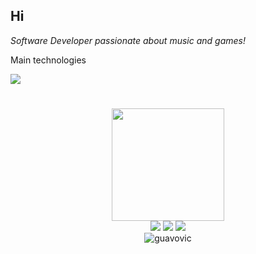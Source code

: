 ## Hi 

*Software Developer passionate about music and games!*

<p>Main technologies</p>
<a href="https://skillicons.dev">
  <img src="https://skillicons.dev/icons?i=cs,java,dotnet,cpp,py,opencv,androidstudio,unity,unreal,visualstudio,vscode,github,git" />
</a>
<h1></h1>
<div align="center">
  <img
    height="180em"
    src="https://github-readme-stats.vercel.app/api/top-langs/?username=guavovic&layout=compact&langs_count=7&theme=tokyonight&count_private=true"
  />
</div>
<div align="center" style="display: inline_block">
  <a href="https://www.linkedin.com/in/gustavo.victor/" target="_blank"><img src="https://img.shields.io/badge/-LinkedIn-%230077B5?style=for-the-badge&logo=linkedin&logoColor=white" target="_blank"
  /></a>
<a href="mailto:gustavo.pinheiro@unifebe.edu.br" ><img src="https://img.shields.io/badge/-Gmail-%23333?style=for-the-badge&logo=gmail&logoColor=white" target="_blank"
  /></a>
  <a href="https://instagram.com/guavovic" target="_blank"><img src="https://img.shields.io/badge/-Instagram-%23E4405F?style=for-the-badge&logo=instagram&logoColor=white" target="_blank"
  /></a>
</div>
<div align="center" style="display: inline_block"> <img src="https://komarev.com/ghpvc/?username=guavovic&label=profile%20views&color=0e75b6&style=flat" alt="guavovic" />
</div>
